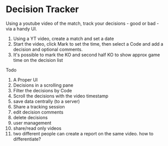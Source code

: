 # Decision Tracker

Using a youtube video of the match, track your decisions - good or bad - via a handy UI.

1. Using a YT video, create a match and set a date
2. Start the video, click Mark to set the time, then select a Code and add a decision and optional comments.
3. It's possible to mark the KO and second half KO to show approx game time on the decision list

Todo

1. A Proper UI
2. Decisions in a scrolling pane
3. Filter the decisions by Code
2. Scroll the decisions with the video timestamp
1. save data centrally (to a server)
2. Share a tracking session
3. edit decision comments
4. delete decisions
5. user management
6. share/read only videos
7. two different people can create a report on the same video. how to differentiate?
